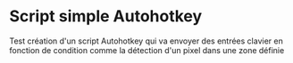 # Script simple Autohotkey

Test création d'un script Autohotkey qui va envoyer des entrées clavier en fonction de condition comme la détection d'un pixel dans une zone définie
